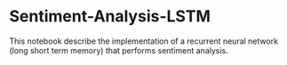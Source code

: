 # Sentiment-Analysis-LSTM
This notebook describe the implementation of a recurrent neural network (long short term memory) that performs sentiment analysis. 
